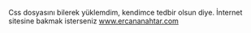 Css dosyasını bilerek yüklemdim, kendimce tedbir olsun diye. İnternet sitesine bakmak isterseniz www.ercananahtar.com
